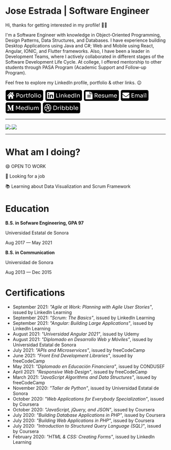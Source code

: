 # Jose Estrada | Software Engineer

Hi, thanks for getting interested in my profile! 👋🏽

I'm a Software Engineer with knowledge in Object-Oriented Programming, Design Patterns, Data Structures, and Databases. I have experience building Desktop Applications using Java and C#; Web and Mobile using React, Angular, IONIC, and Flutter frameworks. Also, I have been a leader in Development Teams, where I actively collaborated in different stages of the Software Development Life Cycle. At college, I offered mentorship to other students through PASA Program (Academic Support and Follow-up Program).

Feel free to explore my LinkedIn profile, portfolio & other links. 😉

[![alt text][1.1]][1]
[![alt text][2.1]][2]
[![alt text][3.1]][3]
[![alt text][4.1]][4]
[![alt text][5.1]][5]
[![alt text][6.1]][6]

<hr>

<a href="https://github.com/nadiemedicejose">
  <img align="center" src="https://github-readme-stats.vercel.app/api/top-langs/?username=nadiemedicejose&title_color=FFF&bg_color=000&theme=dark" />
</a>
<a href="https://github.com/nadiemedicejose">
  <img align="center" src="https://github-readme-stats.vercel.app/api?username=nadiemedicejose&title_color=FFF&bg_color=000&show_icons=true&count_private=true&theme=dark" />
</a>

<hr>

# What am I doing?
😄 OPEN TO WORK

🌱 Looking for a job

📚 Learning about Data Visualization and Scrum Framework

# Education
**B.S. in Sofware Engineering, GPA 97**

Universidad Estatal de Sonora

Aug 2017 — May 2021

**B.S. in Communication**

Universidad de Sonora

Aug 2013 — Dec 2015

# Certifications
* September 2021: *"Agile at Work: Planning with Agile User Stories"*, issued by LinkedIn Learning
* September 2021: *"Scrum: The Basics"*, issued by LinkedIn Learning
* September 2021: *"Angular: Building Large Applications"*, issued by LinkedIn Learning
* August 2021: *"Universidad Angular 2021"*, issued by Udemy
* August 2021: *"Diplomado en Desarrollo Web y Móviles"*, issued by Universidad Estatal de Sonora
* July 2021: *"APIs and Microservices"*, issued by freeCodeCamp
* June 2021: *"Front End Development Libraries"*, issued by freeCodeCamp
* May 2021: *"Diplomado en Educación Financiera"*, issued by CONDUSEF
* April 2021: *"Responsive Web Design"*, issued by freeCodeCamp
* March 2021: *"JavaScript Algorithms and Data Structures"*, issued by freeCodeCamp
* November 2020: *"Taller de Python"*, issued by Universidad Estatal de Sonora
* October 2020: *"Web Applications for Everybody Specialization"*, issued by Coursera
* October 2020: *"JavaScript, jQuery, and JSON"*, issued by Coursera
* July 2020: *"Building Database Applications in PHP"*, issued by Coursera
* July 2020: *"Building Web Applications in PHP"*, issued by Coursera
* July 2020: *"Introduction to Structured Query Language (SQL)"*, issued by Coursera
* February 2020: *"HTML & CSS: Creating Forms"*, issued by LinkedIn Learning


[1.1]: /tags/Portfolio.png "Portfolio"
[2.1]: /tags/LinkedIn.png "LinkedIn"
[3.1]: /tags/Resume.png "Resume"
[4.1]: /tags/Email.png "Email"
[5.1]: /tags/Medium.png "Medium"
[6.1]: /tags/Dribbble.png "Dribble"

[1]: https://nadiemedicejose.web.app
[2]: https://www.linkedin.com/in/nadiemedicejose/
[3]: https://nadiemedicejose.web.app/resume
[4]: mailto:j.estrada49@icloud.com
[5]: https://nadiemedicejose.medium.com
[6]: https://dribbble.com/nadiemedicejose

